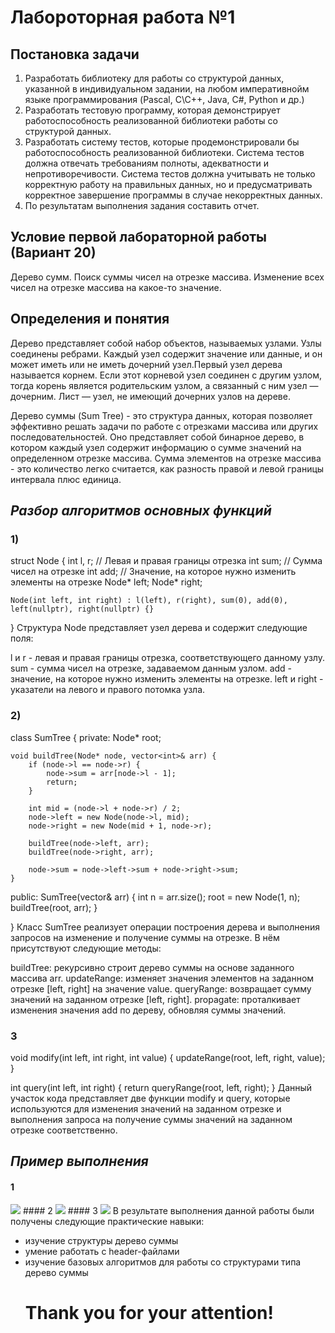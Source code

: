 # Лабороторная работа №1
##   Постановка задачи
1. Разработать библиотеку для работы со структурой данных, указанной в
индивидуальном задании, на любом императивнойм языке
программирования (Pascal, C\C++, Java, C#, Python и др.)
2. Разработать тестовую программу, которая демонстрирует
работоспособность реализованной библиотеки работы со структурой
данных.
3. Разработать систему тестов, которые продемонстрировали бы
работоспособность реализованной библиотеки. Система тестов должна
отвечать требованиям полноты, адекватности и непротиворечивости.
Система тестов должна учитывать не только корректную работу на
правильных данных, но и предусматривать корректное завершение
программы в случае некорректных данных.
4. По результатам выполнения задания составить отчет.
## Условие первой лабораторной работы (Вариант 20)
Дерево сумм. Поиск суммы чисел на отрезке массива. Изменение всех
чисел на отрезке массива на какое-то значение.
 ## Определения и понятия
  Дерево представляет собой набор объектов, называемых узлами. Узлы соединены ребрами. Каждый узел содержит значение или данные, и он может иметь или не иметь дочерний узел.Первый узел дерева называется корнем. Если этот корневой узел соединен с другим узлом, тогда корень является родительским узлом, а связанный с ним узел — дочерним. Лист — узел, не имеющий дочерних узлов на дереве.

  Дерево суммы (Sum Tree) - это структура данных, которая позволяет эффективно решать задачи по работе с отрезками массива или других последовательностей. Оно представляет собой бинарное дерево, в котором каждый узел содержит информацию о сумме значений на определенном отрезке массива. Сумма элементов на отрезке массива - это количество легко считается, как разность правой и левой границы интервала плюс единица.
  ##  *Разбор алгоритмов основных функций*
  ### 1)
   struct Node {
    int l, r;  // Левая и правая границы отрезка
    int sum;   // Сумма чисел на отрезке
    int add;   // Значение, на которое нужно изменить элементы на отрезке
    Node* left;
    Node* right;

    Node(int left, int right) : l(left), r(right), sum(0), add(0), left(nullptr), right(nullptr) {}
}
Структура Node представляет узел дерева и содержит следующие поля:

l и r - левая и правая границы отрезка, соответствующего данному узлу.
sum - сумма чисел на отрезке, задаваемом данным узлом.
add - значение, на которое нужно изменить элементы на отрезке.
left и right - указатели на левого и правого потомка узла.
### 2)
 class SumTree {
private:
    Node* root;

    void buildTree(Node* node, vector<int>& arr) {
        if (node->l == node->r) {
            node->sum = arr[node->l - 1];
            return;
        }

        int mid = (node->l + node->r) / 2;
        node->left = new Node(node->l, mid);
        node->right = new Node(mid + 1, node->r);

        buildTree(node->left, arr);
        buildTree(node->right, arr);

        node->sum = node->left->sum + node->right->sum;
    }

   

public:
    SumTree(vector<int>& arr) {
        int n = arr.size();
        root = new Node(1, n);
        buildTree(root, arr);
    }

}
Класс SumTree реализует операции построения дерева и выполнения запросов на изменение и получение суммы на отрезке. В нём присутствуют следующие методы:

buildTree: рекурсивно строит дерево суммы на основе заданного массива arr.
updateRange: изменяет значения элементов на заданном отрезке [left, right] на значение value.
queryRange: возвращает сумму значений на заданном отрезке [left, right].
propagate: проталкивает изменения значения add по дереву, обновляя суммы значений.
### 3
void modify(int left, int right, int value) {
updateRange(root, left, right, value);
}

int query(int left, int right) {
return queryRange(root, left, right);
} 
Данный участок кода представляет две функции modify и query, которые используются для изменения значений на заданном отрезке и выполнения запроса на получение суммы значений на заданном отрезке соответственно.

  ##  *Пример выполнения*
  #### 1
 <img src="Снимок экрана (35).png">
  #### 2
  <img src="Снимок экрана (36).png">
  #### 3
  <img src="Снимок экрана (37).png">
  В результате выполнения данной работы были получены следующие практические навыки:

+ изучение структуры дерево суммы
+ умение работать с header-файлами
+ изучение базовых алгоритмов для работы со структурами типа дерево суммы
  # Thank you for your attention!
